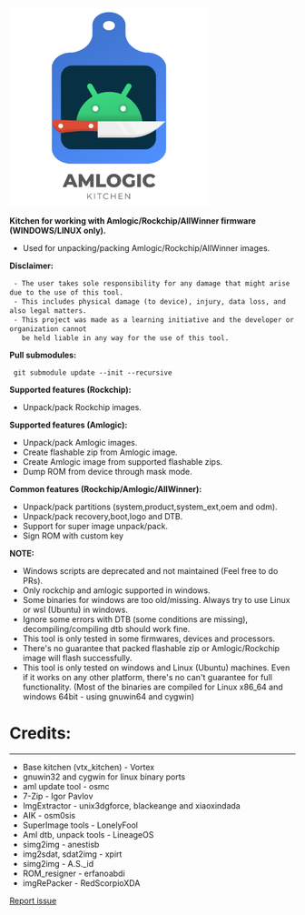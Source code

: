 <p align="left">
  <img src="logo.png" width="350" >
</p>

<b>Kitchen for working with Amlogic/Rockchip/AllWinner firmware (WINDOWS/LINUX only).</b>

- Used for unpacking/packing Amlogic/Rockchip/AllWinner images.

<b>Disclaimer:</b>

     - The user takes sole responsibility for any damage that might arise due to the use of this tool.
     - This includes physical damage (to device), injury, data loss, and also legal matters.
     - This project was made as a learning initiative and the developer or organization cannot
       be held liable in any way for the use of this tool.

<b>Pull submodules:</b>

     git submodule update --init --recursive

<b>Supported features (Rockchip):</b>

- Unpack/pack Rockchip images.

<b>Supported features (Amlogic):</b>

- Unpack/pack Amlogic images.
- Create flashable zip from Amlogic image.
- Create Amlogic image from supported flashable zips.
- Dump ROM from device through mask mode.

<b>Common features (Rockchip/Amlogic/AllWinner):</b>

- Unpack/pack partitions (system,product,system_ext,oem and odm).
- Unpack/pack recovery,boot,logo and DTB.
- Support for super image unpack/pack.
- Sign ROM with custom key

<b>NOTE:</b>

- Windows scripts are deprecated and not maintained (Feel free to do PRs).
- Only rockchip and amlogic supported in windows.
- Some binaries for windows are too old/missing. Always try to use Linux or wsl (Ubuntu) in windows.
- Ignore some errors with DTB (some conditions are missing), decompiling/compiling dtb should work fine.
- This tool is only tested in some firmwares, devices and processors.
- There's no guarantee that packed flashable zip or Amlogic/Rockchip image will flash successfully.
- This tool is only tested on windows and Linux (Ubuntu) machines. Even if it works on any other platform,
  there's no can't guarantee for full functionality.
  (Most of the binaries are compiled for Linux x86_64 and windows 64bit - using gnuwin64 and cygwin)

# Credits:

---

- Base kitchen (vtx_kitchen) - Vortex
- gnuwin32 and cygwin for linux binary ports
- aml update tool - osmc
- 7-Zip - Igor Pavlov
- ImgExtractor - unix3dgforce, blackeange and xiaoxindada
- AIK - osm0sis
- SuperImage tools - LonelyFool
- Aml dtb, unpack tools - LineageOS
- simg2img - anestisb
- img2sdat, sdat2img - xpirt
- simg2img - A.S.\_id
- ROM_resigner - erfanoabdi
- imgRePacker - RedScorpioXDA

[Report issue](https://github.com/xKern/AmlogicKitchen/issues/new)
